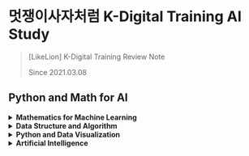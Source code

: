 # 멋쟁이사자처럼 K-Digital Training AI Study
> [LikeLion] K-Digital Training Review Note
> 
> Since 2021.03.08 

## Python and Math for AI


<details>
<summary><b>Mathematics for Machine Learning</b></summary>   
<div markdown="1"> 
   
* [Jupyter Notebook & Markdown](https://github.com/wonkwonlee/likelion-k-digital-training-AI/blob/main/Mathematics-for-Machine-Learning/Jupyter-and-Markdown.md)
* [기초 수학 Foundations of Mathematics](https://github.com/wonkwonlee/likelion-k-digital-training-AI/blob/main/Mathematics-for-Machine-Learning/Foundations-of-Mathematics.md)
* [미분 Differential](https://github.com/wonkwonlee/likelion-k-digital-training-AI/blob/main/Mathematics-for-Machine-Learning/Differential.md)
* [선형대수학 Linear Algebra](https://github.com/wonkwonlee/likelion-k-digital-training-AI/blob/main/Mathematics-for-Machine-Learning/Linear-Algebra.md)
* [선형 회귀 Linear Regression](https://github.com/wonkwonlee/likelion-k-digital-training-AI/blob/main/Mathematics-for-Machine-Learning/Linear-Regression.md)

</div>
</details>


<details>
<summary><b>Data Structure and Algorithm</b></summary>   
<div markdown="1">   

* [복잡도 Complexity](https://github.com/wonkwonlee/likelion-k-digital-training-AI/blob/main/Data-Structure-and-Algorithm/Complexity.md)
* [탐욕 알고리즘 Greedy Algorithm](https://github.com/wonkwonlee/likelion-k-digital-training-AI/blob/main/Data-Structure-and-Algorithm/greedy.ipynb)
* [예외 처리 Exception Handling](https://github.com/wonkwonlee/likelion-k-digital-training-AI/blob/main/Data-Structure-and-Algorithm/exception-handling.ipynb)
* [스택과 큐 Stack and Queue](https://github.com/wonkwonlee/likelion-k-digital-training-AI/blob/main/Data-Structure-and-Algorithm/Stack-and-Queue.md)
* [깊이 우선 탐색과 너비 우선 탐색 DFS and BFS](https://github.com/wonkwonlee/likelion-k-digital-training-AI/blob/main/Data-Structure-and-Algorithm/DFS-and-BFS.md)

</div>
</details>


<details>
<summary><b>Python and Data Visualization</b></summary>  
<div markdown="1">   
  
* [함수와 클래스 Function and Class](https://github.com/wonkwonlee/likelion-k-digital-training-AI/blob/main/Python-and-Data-Visualization/function-and-class.ipynb)
* [데이터 처리를 위한 Pandas](https://github.com/wonkwonlee/likelion-k-digital-training-AI/blob/main/Python-and-Data-Visualization/pandas.ipynb)
* [데이터 시각화를 위한 Matplotlib](https://github.com/wonkwonlee/likelion-k-digital-training-AI/blob/main/Python-and-Data-Visualization/matplotlib.ipynb)
* [텐서플로 Tensorflow](https://github.com/wonkwonlee/likelion-k-digital-training-AI/blob/main/Python-and-Data-Visualization/tensorflow.ipynb)

</div>
</details>


<details>
<summary><b>Artificial Intelligence</b></summary>  
<div markdown="1">   
  
* [인공지능 기초 Foundations of Artificial Intelligence](https://github.com/wonkwonlee/likelion-k-digital-training-AI/blob/main/Artificial-Intelligence/Foundations-of-Artificial-Intelligence.md)
* [단층 퍼셉트론 Single-Layer Perceptron](https://github.com/wonkwonlee/likelion-k-digital-training-AI/blob/main/Artificial-Intelligence/Single-Layer-Perceptron.md)  
* [회귀 분석 Regression Analysis](https://github.com/wonkwonlee/likelion-k-digital-training-AI/blob/main/Artificial-Intelligence/Regression-Analysis.md)

</div>
</details>


